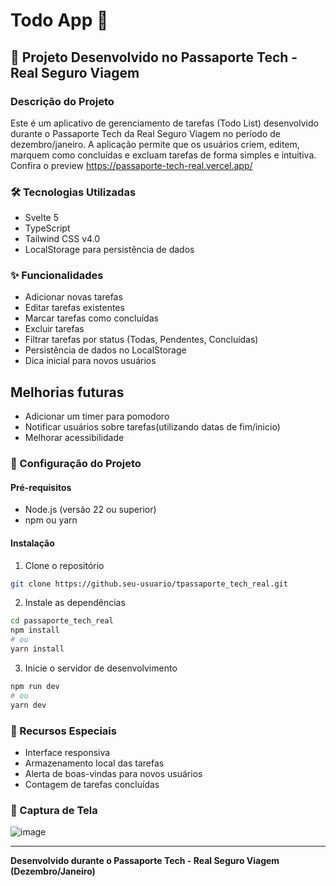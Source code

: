 # Todo App 📝

## 🚀 Projeto Desenvolvido no Passaporte Tech - Real Seguro Viagem

### Descrição do Projeto
Este é um aplicativo de gerenciamento de tarefas (Todo List) desenvolvido durante o Passaporte Tech da Real Seguro Viagem no período de dezembro/janeiro. A aplicação permite que os usuários criem, editem, marquem como concluídas e excluam tarefas de forma simples e intuitiva.
Confira o preview https://passaporte-tech-real.vercel.app/

### 🛠 Tecnologias Utilizadas
- Svelte 5
- TypeScript 
- Tailwind CSS v4.0
- LocalStorage para persistência de dados

### ✨ Funcionalidades
- Adicionar novas tarefas
- Editar tarefas existentes
- Marcar tarefas como concluídas
- Excluir tarefas
- Filtrar tarefas por status (Todas, Pendentes, Concluídas)
- Persistência de dados no LocalStorage
- Dica inicial para novos usuários

## Melhorias futuras
- Adicionar um timer para pomodoro
- Notificar usuários sobre tarefas(utilizando datas de fim/inicio)
- Melhorar acessibilidade

### 🔧 Configuração do Projeto

#### Pré-requisitos
- Node.js (versão 22 ou superior)
- npm ou yarn

#### Instalação
1. Clone o repositório
```bash
git clone https://github.seu-usuario/tpassaporte_tech_real.git
```

2. Instale as dependências
```bash
cd passaporte_tech_real
npm install
# ou
yarn install
```

3. Inicie o servidor de desenvolvimento
```bash
npm run dev
# ou
yarn dev
```

### 🌟 Recursos Especiais
- Interface responsiva
- Armazenamento local das tarefas
- Alerta de boas-vindas para novos usuários
- Contagem de tarefas concluídas

### 📸 Captura de Tela
![image](https://github.com/user-attachments/assets/04ca121e-dd4d-4cb9-9880-bf87cf9276a7)


---

**Desenvolvido durante o Passaporte Tech - Real Seguro Viagem (Dezembro/Janeiro)**
